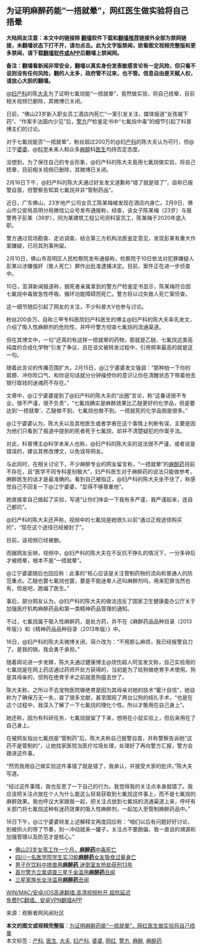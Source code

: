  <h2>为证明麻醉药能“一捂就晕”，网红医生做实验将自己捂晕</h2> <p class="notice"><b>大陆网友注意：本文中的链接除 <a href="https://github.com/bannedbook/fanqiang" >翻墙</a>软件下载和<a href="https://github.com/killgcd/justmysocks/blob/master/README.md">翻墙推荐</a>链接外全部为禁网链接，未翻墙状态下打不开，请勿点击。此为文字版禁闻，欲看图文视频完整版和更多禁闻，请下载<a href="https://github.com/bannedbook/fanqiang">翻墙软件或APP</a>后翻墙上禁闻网。</p><p>备注：翻墙看新闻非常安全，翻墙以真实身份发表敏感言论有一定风险，但只看不说则没有任何风险，翻的人太多，政府管不过来，也不管。信息自由是天赋人权，请放心大胆的翻墙。</b></p>  <div class="entry"> <p id="summary">@<a href="https://www.bannedbook.org/bnews/tag/%E5%A6%87%E4%BA%A7%E7%A7%91/" class="st_tag internal_tag" rel="tag" title="标签 妇产科 下的日志">妇产科</a>的陈<a href="https://www.bannedbook.org/bnews/tag/%E5%A4%A7%E5%A4%AB/" class="st_tag internal_tag" rel="tag" title="标签 大夫 下的日志">大夫</a>为了证明七氟烷能“一捂就晕”，竟然做实验，将自己捂晕，目前相关视频已删除，其微博已关闭。</p> <p>日前，“佛山23岁新入职女员工酒店内死亡”一案引发关注，媒体报道“女孩被下药”、“作案手法国内少见”后，<a href="https://www.bannedbook.org/bnews/tag/%e8%ad%a6%e6%96%b9/" class="st_tag internal_tag" rel="tag" title="标签 警方 下的日志">警方</a>尸检鉴定书中“七氟烷中毒”的细节引起了科普博主们的讨论。</p> <p>对于七氟烷能否“一捂就晕”，粉丝超过200万的@妇<a href="https://www.bannedbook.org/bnews/tag/%e4%ba%a7%e7%a7%91/" class="st_tag internal_tag" rel="tag" title="标签 产科 下的日志">产科</a>的陈大夫认为可行，但@江宁<a href="https://www.bannedbook.org/bnews/tag/%e5%a9%86%e5%a9%86/" class="st_tag internal_tag" rel="tag" title="标签 婆婆 下的日志">婆婆</a>、@<span class='wp_keywordlink'><a href="https://www.bannedbook.org/forum11/topic309.html" title="禁片：“科学”的棍子" target="_blank">科学</a></span>未来人和众多<a href="https://www.bannedbook.org/bnews/tag/%E9%BA%BB%E9%86%89/" class="st_tag internal_tag" rel="tag" title="标签 麻醉 下的日志">麻醉</a>科<a href="https://www.bannedbook.org/bnews/tag/%e5%8c%bb%e7%94%9f/" class="st_tag internal_tag" rel="tag" title="标签 医生 下的日志">医生</a>均持否定态度。</p> <p>没想到，为了保住自己的专业形象，@妇产科的陈大夫竟用七氟烷做实验，将自己捂晕，目前相关视频已删除，其微博已关闭。</p> <p>2月16日下午，@妇产科的陈大夫通过好友发文道歉称“错了就是错了”，自称已报警自首，但警察告知其七氟烷并非“管制药品”。</p> <p>近日，广东佛山，23岁地产公司女员工陈某梅被发现在酒店内身亡。2月9日，佛山市公安局高明分局微信公众号发布通报称，经查，该女子陈某梅（23岁）与报警男子彭某（39岁），同为某建筑工程公司资料室员工，陈某梅于2020年底入职。</p> <p>警方通过现场勘查、走访调查，结合第三方机构法医鉴定意见，发现彭某有重大作案嫌疑，已将其刑事拘留。</p> <p>2月10日，佛山市高明区人民检察院发布通报称，检察院于10日依法对犯罪嫌疑人彭某以涉嫌强奸（致人死亡）罪作出批准逮捕决定。目前，案件正在进一步侦查中。</p>  <p>10日，澎湃新闻报道称，据死者亲属拿到的警方尸检鉴定书显示，陈某梅符合因七氟烷中毒致急性呼吸、循环功能障碍而死亡。警方将以过失致人死亡案侦查。</p> <p>这一细节随后引起了网友的关注，不少科普大V也参与讨论。</p> <p>粉丝200余万、自称三甲专科医院妇产科医生的博主@妇产科的陈大夫率先发文，介绍了吸入性麻醉剂的危险性，并呼吁警方彻查七氟烷的流通渠道。</p> <p>但在其博文中，一句“还真的有这样一捂就晕的药物，那就是乙醚、七氟烷这类高纯度的合成化学物”引发了争议，且在该文被转发过程中，引用频率最高的就是这一句。</p> <p>随着此言论的传播范围扩大，2月15日，@江宁婆婆发文强调：“那种拍一下你的肩膀、冲你吹口气、和你说句话就分分钟操控你的意识让你在清醒状态下带着他去银行取钱的迷魂药不存在。”</p> <p>文章中，@江宁婆婆提到了@妇产科的陈大夫的“出圈”言论，称“这番话很不专业，很不严谨，很不负责”，“七氟烷确实是麻醉效果比乙醚更好的化学品，但是要达到‘一捂就晕’，乙醚做不到，七氟烷也做不到。一捂就死的化学品倒是很多。”</p> <p>@江宁婆婆认为，陈大夫以及其他医生或者学者在这个事情上判断有误，主要是因为他们只看到了报道中提到的死者死于七氟烷，却并不清楚疑犯的作案手法。</p> <p>对此，科普博主@科学未来人也称，@妇产科的陈大夫的说法很不严谨，或者说是错误的，建议其修改博文，以免误导网友。</p>  <p>与此同时，在相关讨论下，不少麻醉专业的网友留言称，“一捂就晕”的<a href="https://www.bannedbook.org/bnews/tag/%E9%BA%BB%E9%86%89%E8%8D%AF/" class="st_tag internal_tag" rel="tag" title="标签 麻醉药 下的日志">麻醉药</a>目前不存在，且“医学不同专科差别极大”，妇产科医生对于麻醉药的说法只能做参考，麻醉医生的话才是最准确的。看到自己被指正，@妇产科的陈大夫坐不住了，称感觉自己不回复一下@江宁婆婆，“显得不够尊重他”。</p> <p>她直接拿自己做起了实验，写道“让你们体会一下我有多严谨，我严谨起来，连自己都坑”。</p> <p>@妇产科的陈大夫还声称，视频中的七氟烷是她很久以前“通过正规途径购买的”，“现在这个途径已经被封了”。</p> <p>目前，该视频已经被删。</p> <p>而据网友反映，视频中，@妇产科的陈大夫在不反抗不挣扎的情况下，一分多钟后才被捂晕，根本不是“一捂就晕”。</p> <p>@江宁婆婆随后也回应称：此事的“核心应该是关注管制药物的流向和普通人的防范重点。乙醚也罢七氟烷也罢，要是不能迷晕人还叫麻醉剂吗，用来犯罪当然也有，但是吧，跑偏了医生。”</p> <p>事后，部分网友认为，@妇产科的陈大夫的做法违反了国家卫生健康委办公厅关于加强医疗机构麻醉药品和第一类精神药品管理的通知。</p> <p>不过，七氟烷属于吸入性麻醉药，是处方药，并不在《麻醉药品品种目录（2013年版）》和《精神药品品种目录（2013年版）》中。</p>  <p>16日，@妇产科的陈大夫微博关闭，简介改为：“不用那么麻烦，我已经报警自刀了。是我的锅，我会勇于承担。”</p> <p>随着舆论进一步发酵，陈大夫通过健康博主@烧伤超人阿宝发文称，自己实验用的七氟烷是在网上药店通过药师开处方获得的，当初是为了给狗做绝育手术使用。狗是其母亲的，但狗在绝育手术之前就患狗瘟去世了。</p> <p>陈大夫称，之所以不去宠物医院做绝育是因为其母亲对她的技术“蜜汁自信”，她自称为了确保万无一失，查了很多文献，甚至围观了两台公狗的结扎手术，“也是在这个过程中，我深入了解了一下七氟烷的理化个性。所以才敢用在自己身上”。</p> <p>她还称，因为有科研任务，七氟烷就留了下来，想用在小鼠实验上，但后来用在了自己身上。</p> <p>在被网友指出七氟烷是“管制药”后，陈大夫称自己报警自首，并称警察告诉她“这药不是管制的”，让她找家医院当医疗垃圾处理，处理好了再向警方汇报，警方会跟进这件事。</p> <p>“然而我用自己做实验这件事错了就是错了，我承认，并接受大家的批评。”陈大夫写道。</p> <p>“经过这件事情，我也反思了一下自己的行为。我觉得我的关注点本身就错了。我应该把关注点放在个人为什么能这么轻易获取到七氟烷这件事上，而不是七氟烷的麻醉效果。我也呼议大家跟我一起，把关注点放到七氟烷的流通渠道上来，呼吁有关部门将七氟烷这种有迷药效果的吸入性麻醉剂，一起加入至管制麻醉药品中。”</p> <p>16日下午，@江宁婆婆转发上述解释文再度回应称：“咱们以后有问题好好讨论，别被拱火的带了节奏，别一冲动就来一罐子，关注点不要跑偏，我一直说的溯源和加强管理以及防范才是核心。”</p>  <ul class='op-related-articles' title='相关阅读'> <li><a href='https://www.bannedbook.org/bnews/ssgc/20210212/1486178.html' target='_blank'>佛山23岁女孩工作一个月，<b>麻醉药</b>中毒死亡</a></li> <li><a href='https://www.bannedbook.org/bnews/baitai/20200810/1377757.html' target='_blank'>四川一名医学院学生实习偷<b>麻醉药</b>女友吸食过量身亡</a></li> <li><a href='https://www.bannedbook.org/bnews/baitai/20191019/1209351.html' target='_blank'>男子在饮料中掺兽用<b>麻醉药</b> 迷倒室友抢劫获刑13年</a></li> <li><a href='https://www.bannedbook.org/bnews/worldnews/20190325/1102984.html' target='_blank'>首尔警方立案调查三星千金滥用<b>麻醉药</b>丑闻</a></li> <li><a href='https://www.bannedbook.org/bnews/baitai/20190322/1101439.html' target='_blank'>三星家族长女涉滥用<b>麻醉药</b>丑闻</a></li> </ul> <p class="texttj"> <a href="https://github.com/bannedbook/fanqiang/wiki/V2ray%E6%9C%BA%E5%9C%BA" target="_blank">WIN/MAC/安卓/iOS高速翻墙:高清视频秒开,超低延迟</a><br/> <a href="https://github.com/bannedbook/fanqiang/wiki/%E7%A6%81%E9%97%BB%E7%BD%91%E5%AE%89%E5%8D%93%E7%BF%BB%E5%A2%99%E6%96%B0%E9%97%BBAPP" target="_blank">免费PC翻墙、安卓VPN翻墙APP</a></p><p> 来源：观察者网风闻社区 </p><a name='sharetosocial'></a>       <div><b>本文的图文或视频完整版</b>：<a href='https://www.bannedbook.org/bnews/cbnews/20210217/1488966.html'>为证明麻醉药能“一捂就晕”，网红医生做实验将自己捂晕</a></div>  </div><!--END ENTRY--> <div class="postfooter"> <div>本文标签：<a href="https://www.bannedbook.org/bnews/tag/%e4%ba%a7%e7%a7%91/" rel="tag">产科</a>, <a href="https://www.bannedbook.org/bnews/tag/%e5%8c%bb%e7%94%9f/" rel="tag">医生</a>, <a href="https://www.bannedbook.org/bnews/tag/%E5%A4%A7%E5%A4%AB/" rel="tag">大夫</a>, <a href="https://www.bannedbook.org/bnews/tag/%E5%A6%87%E4%BA%A7%E7%A7%91/" rel="tag">妇产科</a>, <a href="https://www.bannedbook.org/bnews/tag/%e5%a9%86%e5%a9%86/" rel="tag">婆婆</a>, <a href="https://www.bannedbook.org/bnews/tag/%e7%bd%91%e7%ba%a2/" rel="tag">网红</a>, <a href="https://www.bannedbook.org/bnews/tag/%e8%ad%a6%e6%96%b9/" rel="tag">警方</a>, <a href="https://www.bannedbook.org/bnews/tag/%E9%BA%BB%E9%86%89/" rel="tag">麻醉</a>, <a href="https://www.bannedbook.org/bnews/tag/%E9%BA%BB%E9%86%89%E8%8D%AF/" rel="tag">麻醉药</a></div>  </div><!--END POSTFOOTER--> 